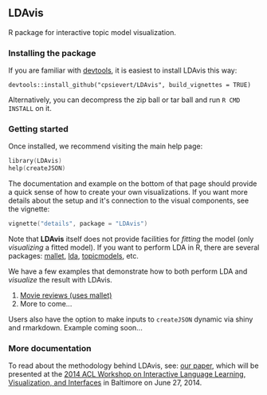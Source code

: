 ## LDAvis

R package for interactive topic model visualization.

### Installing the package

If you are familiar with <a href='http://cran.r-project.org/web/packages/devtools/index.html' target='_blank'>devtools</a>, it is easiest to install LDAvis this way:

`devtools::install_github("cpsievert/LDAvis", build_vignettes = TRUE)`

Alternatively, you can decompress the zip ball or tar ball and run `R CMD INSTALL` on it.

### Getting started

Once installed, we recommend visiting the main help page:

```s
library(LDAvis)
help(createJSON)
``` 

The documentation and example on the bottom of that page should provide a quick sense of how to create your own visualizations. If you want more details about the setup and it's connection to the visual components, see the vignette:

```s
vignette("details", package = "LDAvis")
```

Note that **LDAvis** itself does not provide facilities for *fitting* the model (only *visualizing* a fitted model). If you want to perform LDA in R, there are several packages: <a href="http://cran.r-project.org/web/packages/mallet/index.html" target="_blank">mallet</a>, <a href="http://cran.r-project.org/web/packages/lda/index.html" target="_blank">lda</a>, <a href="http://cran.r-project.org/web/packages/topicmodels/index.html" target="_blank">topicmodels</a>, etc.

We have a few examples that demonstrate how to both perform LDA and *visualize* the result with LDAvis.
  1. <a href='http://cpsievert.github.io/LDAvis/reviews/reviews.html' target='_blank'> Movie reviews (uses mallet) </a>
  2. More to come...

Users also have the option to make inputs to `createJSON` dynamic via shiny and rmarkdown. Example coming soon...

### More documentation

To read about the methodology behind LDAvis, see: <a href='http://nlp.stanford.edu/events/illvi2014/papers/sievert-illvi2014.pdf' target='_blank'>our paper</a>, which will be presented at the <a href='http://nlp.stanford.edu/events/illvi2014/' target='_blank'>2014 ACL Workshop on Interactive Language Learning, Visualization, and Interfaces</a> in Baltimore on June 27, 2014.
